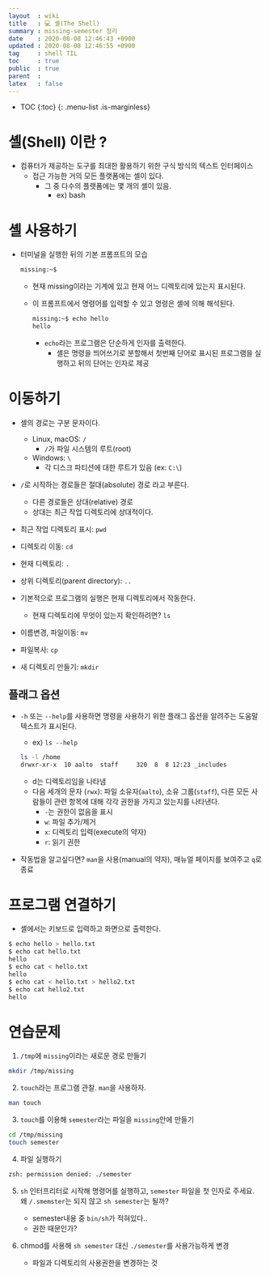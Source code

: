 ```yaml
---
layout  : wiki
title   : 💻 셸(The Shell)
summary : missing-semester 정리  
date    : 2020-08-08 12:46:43 +0900
updated : 2020-08-08 12:46:55 +0900
tag     : shell TIL
toc     : true
public  : true
parent  : 
latex   : false
---
```

* TOC
{:toc}
{: .menu-list .is-marginless}

# 셸(Shell) 이란 ?  

- 컴퓨터가 제공하는 도구를 최대한 활용하기 위한 구식 방식의 텍스트 인터페이스  
  - 접근 가능한 거의 모든 플랫폼에는 셸이 있다.  
    - 그 중 다수의 플랫폼에는 몇 개의 셸이 있음.  
      - ex) bash 

# 셸 사용하기  
- 터미널을 실행한 뒤의 기본 프롬프트의 모습  
  ```zsh
  missing:~$
  ```
  - 현재 missing이라는 기계에 있고 현재 어느 디렉토리에 있는지 표시된다.  
  - 이 프롬프트에서 명령어를 입력할 수 있고 명령은 셸에 의해 해석된다.  

    ```zsh 
    missing:~$ echo hello 
    hello
    ``` 
    - `echo`라는 프로그램은 단순하게 인자를 출력한다.  
      - 셸은 명령을 띄어쓰기로 분할해서 첫번째 단어로 표시된 프로그램을 실행하고 뒤의 단어는 인자로 제공  

# 이동하기  
- 셸의 경로는 구분 문자이다.  
  - Linux, macOS: `/` 
    - `/`가 파일 시스템의 루트(root)
  - Windows: `\`  
    - 각 디스크 파티션에 대한 루트가 있음 (ex: `C:\`)  

- `/`로 시작하는 경로들은 절대(absolute) 경로 라고 부른다.  
  - 다른 경로들은 상대(relative) 경로    
  - 상대는 최근 작업 디렉토리에 상대적이다.  
- 최근 작업 디렉토리 표시: `pwd`
- 디렉토리 이동: `cd`
- 현재 디렉토리: `.`
- 상위 디렉토리(parent directory): `..`    
- 기본적으로 프로그램의 실행은 현재 디렉토리에서 작동한다.  
  - 현재 디렉토리에 무엇이 있는지 확인하려면? `ls`  

- 이름변경, 파일이동: `mv` 
- 파일복사: `cp`  
- 새 디렉토리 만들기: `mkdir`  


## 플래그 옵션 
- `-h` 또는 `--help`를 사용하면 명령을 사용하기 위한 플래그 옵션을 알려주는 도움말 텍스트가 표시된다.  
  - ex) `ls --help`  
  ```zsh
  ls -l /home
  drwxr-xr-x  10 aalto  staff     320  8  8 12:23 _includes
  ```
  - d는 디렉토리임을 나타냄 
  - 다음 세개의 문자 (`rwx`): 파일 소유자(`aalto`), 소유 그룹(`staff`), 다른 모든 사람들이 관련 항목에 대해 각각 권한을 가지고 있는지를 나타낸다.  
    - `-`는 권한이 없음을 표시  
    - `w`: 파일 추가/제거
    - `x`: 디렉토리 입력(execute의 약자) 
    - `r`: 읽기 권한  

- 작동법을 알고싶다면? `man`을 사용(manual의 약자), 매뉴얼 페이지를 보여주고 `q`로 종료  

# 프로그램 연결하기  

- 셸에서는 키보드로 입력하고 화면으로 출력한다.  
```zsh 
$ echo hello > hello.txt 
$ echo cat hello.txt 
hello 
$ echo cat < hello.txt 
hello
$ echo cat < hello.txt > hello2.txt
$ echo cat hello2.txt 
hello 
```

# 연습문제  

1. `/tmp`에 `missing`이라는 새로운 경로 만들기

```zsh
mkdir /tmp/missing 
```

2. `touch`라는 프로그램 관찰. `man`을 사용하자.  
```zsh
man touch 
```

3. `touch`를 이용해 `semester`라는 파일을 `missing`안에 만들기  
```zsh
cd /tmp/missing 
touch semester 
``` 

4. 파일 실행하기 
```zsh
zsh: permission denied: ./semester
```  

5. `sh` 인터프리터로 시작해 명령어를 실행하고, `semester` 파일을 첫 인자로 주세요.  
왜 `/.smemster`는 되지 않고 `sh semester`는 될까?    
    - semester내용 중 `bin/sh`가 적혀있다..  
    - 권한 때문인가?  

6. chmod를 사용해 `sh semester` 대신 `./semester`를 사용가능하게 변경  
   - 파일과 디렉토리의 사용권한을 변경하는 것  